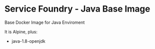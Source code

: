 # Service Foundry - Java Base Image
Base Docker Image for Java Enviroment

It is Alpine, plus:

- java-1.8-openjdk
